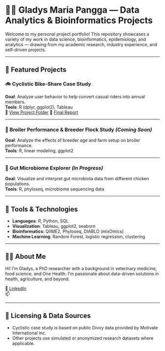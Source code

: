 # 👩‍💻 Gladys Maria Pangga — Data Analytics & Bioinformatics Projects

Welcome to my personal project portfolio! This repository showcases a variety of my work in data science, bioinformatics, epidemiology, and analytics — drawing from my academic research, industry experience, and self-driven projects.

---

## 📁 Featured Projects

### 🚲 Cyclistic Bike-Share Case Study
**Goal**: Analyze user behavior to help convert casual riders into annual members.  
**Tools**: R (dplyr, ggplot2), Tableau  
📁 [View Project Folder](./Proj%201%20Cyclistic)
📄 [Final Report](./cyclistic_case_study/Cyclistic_Report.pdf)

---

### 🐔 Broiler Performance & Breeder Flock Study *(Coming Soon)*
**Goal**: Analyze the effects of breeder age and farm setup on broiler performance.  
**Tools**: R, linear modeling, ggplot2  

---

### 🧬 Gut Microbiome Explorer *(In Progress)*
**Goal**: Visualize and interpret gut microbiota data from different chicken populations.  
**Tools**: R, phyloseq, microbiome sequencing data  

---

## 🧰 Tools & Technologies

- **Languages**: R, Python, SQL  
- **Visualization**: Tableau, ggplot2, seaborn  
- **Bioinformatics**: QIIME2, Phyloseq, DIABLO (mixOmics)  
- **Machine Learning**: Random Forest, logistic regression, clustering  

---

## 🙋‍♀️ About Me

Hi! I’m Gladys, a PhD researcher with a background in veterinary medicine, food science, and One Health. I’m passionate about data-driven solutions in health, agriculture, and beyond.

🔗 [LinkedIn](https://www.linkedin.com/in/gladysmariapangga)  
📫 

---

## 📎 Licensing & Data Sources

- Cyclistic case study is based on public Divvy data provided by Motivate International Inc.
- Other projects use simulated or anonymized research datasets where applicable.
